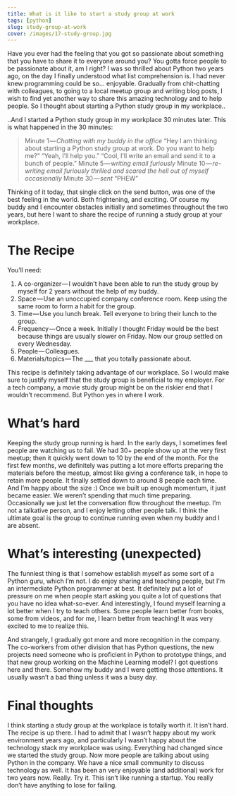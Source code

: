 ```yaml
---
title: What is it like to start a study group at work
tags: [python]
slug: study-group-at-work
cover: /images/17-study-group.jpg
---
```


Have you ever had the feeling that you got so passionate about something that you have to share it to everyone around you? You gotta force people to be passionate about it, am I right? I was so thrilled about Python two years ago, on the day I finally understood what list comprehension is. I had never knew programming could be so… enjoyable. Gradually from chit-chatting with colleagues, to going to a local meetup group and writing blog posts, I wish to find yet another way to share this amazing technology and to help people. So I thought about starting a Python study group in my workplace..

..And I started a Python study group in my workplace 30 minutes later. This is what happened in the 30 minutes:

<!-- more -->

> Minute 1 — *Chatting with my buddy in the office*
> “Hey I am thinking about starting a Python study group at work. Do you want to help me?” “Yeah, I’ll help you.” “Cool, I’ll write an email and send it to a bunch of people.”
> Minute 5 — *writing email furiously*
> Minute 10 — *re-writing email furiously* *thrilled and scared the hell out of myself occasionally*
> Minute 30 — *sent*
> “PHEW”

Thinking of it today, that single click on the send button, was one of the best feeling in the world. Both frightening, and exciting. Of course my buddy and I encounter obstacles initially and sometimes throughout the two years, but here I want to share the recipe of running a study group at your workplace.

# The Recipe

You’ll need:

1. A co-organizer — I wouldn’t have been able to run the study group by myself for 2 years without the help of my buddy.
1. Space — Use an unoccupied company conference room. Keep using the same room to form a habit for the group.
1. Time — Use you lunch break. Tell everyone to bring their lunch to the group.
1. Frequency — Once a week. Initially I thought Friday would be the best because things are usually slower on Friday. Now our group settled on every Wednesday.
1.  People — Colleagues.
1.  Materials/topics — The ___ that you totally passionate about.

This recipe is definitely taking advantage of our workplace. So I would make sure to justify myself that the study group is beneficial to my employer. For a tech company, a movie study group might be on the riskier end that I wouldn’t recommend. But Python yes in where I work.

# What’s hard

Keeping the study group running is hard. In the early days, I sometimes feel people are watching us to fail. We had 30+ people show up at the very first meetup; then it quickly went down to 10 by the end of the month. For the first few months, we definitely was putting a lot more efforts preparing the materials before the meetup, almost like giving a conference talk, in hope to retain more people. It finally settled down to around 8 people each time. And I’m happy about the size :) Once we built up enough momentum, it just became easier. We weren’t spending that much time preparing. Occasionally we just let the conversation flow throughout the meetup. I’m not a talkative person, and I enjoy letting other people talk. I think the ultimate goal is the group to continue running even when my buddy and I are absent.

# What’s interesting (unexpected)

The funniest thing is that I somehow establish myself as some sort of a Python guru, which I’m not. I do enjoy sharing and teaching people, but I’m an intermediate Python programmer at best. It definitely put a lot of pressure on me when people start asking you quite a lot of questions that you have no idea what-so-ever. And interestingly, I found myself learning a lot better when I try to teach others. Some people learn better from books, some from videos, and for me, I learn better from teaching! It was very excited to me to realize this.

And strangely, I gradually got more and more recognition in the company. The co-workers from other division that has Python questions, the new projects need someone who is proficient in Python to prototype things, and that new group working on the Machine Learning model? I got questions here and there. Somehow my buddy and I were getting those attentions. It usually wasn’t a bad thing unless it was a busy day.

# Final thoughts

I think starting a study group at the workplace is totally worth it. It isn’t hard. The recipe is up there. I had to admit that I wasn’t happy about my work environment years ago, and particularly I wasn’t happy about the technology stack my workplace was using. Everything had changed since we started the study group. Now more people are talking about using Python in the company. We have a nice small community to discuss technology as well. It has been an very enjoyable (and additional) work for two years now. Really. Try it. This isn’t like running a startup. You really don’t have anything to lose for failing.
